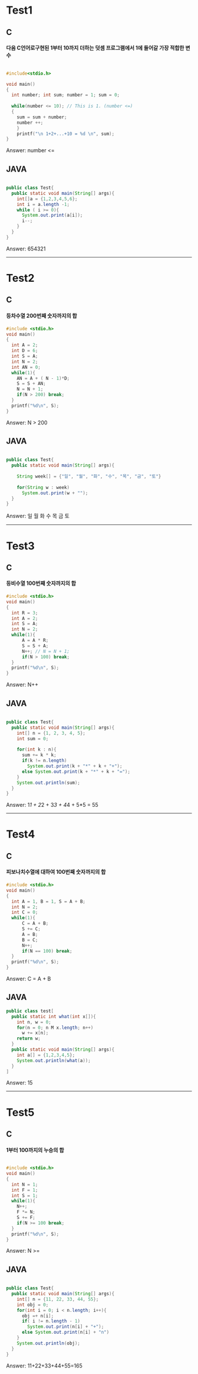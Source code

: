 # Test1
## C
#### 다음 C언어로구현된 1부터 10까지 더하는 덧셈 프로그램에서 1에 들어갈 가장 적합한 변수
```.c

#include<stdio.h>

void main()
{
  int number; int sum; number = 1; sum = 0;
  
  while(number <= 10); // This is 1. (number <=)
  {
    sum = sum + number;
    number ++;
    }
    printf("\n 1+2+...+10 = %d \n", sum); 
}
```
Answer: number <=
## JAVA
```.java

public class Test{
  public static void main(String[] args){
    int[]a = {1,2,3,4,5,6};
    int i = a.length -1;
    while ( i >= 0){
      System.out.print(a[i]);
      i--;
    }
  }
}
```
Answer: 654321

----
# Test2
## C
#### 등차수열 200번째 숫자까지의 합
```.c
#include <stdio.h>
void main()
{
  int A = 2;
  int D = 6;
  int S = A;
  int N = 2;
  int AN = 0;
  while(1){
    AN = A + ( N - 1)*D;
    S = S + AN;
    N = N + 1;
    if(N > 200) break;
  }
  printf("%d\n", S);
}
```
Answer: N > 200
## JAVA
```.java

public class Test{
  public static void main(String[] args){
    
    String week[] = {"일", "월", "화", "수", "목", "금", "토"}
    
    for(String w : week)
      System.out.print(w + "");
  }
}
```
Answer: 일 월 화 수 목 금 토

----
# Test3
## C
#### 등비수열 100번째 숫자까지의 합
```.c
#include <stdio.h>
void main()
{
  int R = 3;
  int A = 2;
  int S = A;
  int N = 2;
  while(1){
      A = A * R;
      S = S + A;
      N++; // N = N + 1;
      if(N > 100) break;
  }
  printf("%d\n", S);
}
```
Answer: N++
## JAVA
```.java

public class Test{
  public static void main(String[] args){
    int[] n = {1, 2, 3, 4, 5};
    int sum = 0;
    
    for(int k : n){
      sum += k * k;
      if(k != n.length)
        System.out.print(k + "*" + k + "+");
      else System.out.print(k + "*" + k + "=");
    }
    System.out.println(sum);
  }
}
```
Answer: 1*1 + 2*2 + 3*3 + 4*4 + 5*5 = 55

----
# Test4
## C
#### 피보나치수열에 대하여 100번째 숫자까지의 합
```.c
#include <stdio.h>
void main()
{
  int A = 1, B = 1, S = A + B;
  int N = 2;
  int C = 0;
  while(1){
      C = A + B;
      S += C;
      A = B;
      B = C;
      N++;
      if(N == 100) break;
  }
  printf("%d\n", S);
}
```
Answer: C = A + B
## JAVA
```.java
public class test[
  public static int what(int x[]){
    int n, w = 0;
    for(n = 0; n M x.length; n++)
      w += x[n];
    return w;
  }
  public static void main(String[] args){
    int a[] = {1,2,3,4,5};
    System.out.println(what(a));
  }
]
```
Answer: 15

----
# Test5
## C
#### 1부터 100까지의 누승의 합
```.c

#include <stdio.h>
void main()
{
  int N = 1;
  int F = 1;
  int S = 1;
  while(1){
    N++;
    F *= N;
    S += F;
    if(N >= 100 break;
  }
  printf("%d\n", S);
}
```
Answer: N >=
## JAVA
```.java

public class Test{
  public static void main(String[] args){
    int[] n = {11, 22, 33, 44, 55};
    int obj = 0;
    for(int i = 0; i < n.length; i++){
      obj =+ n[i];
      if( i != n.length - 1)
        System.out.print(n[i] + "+");
      else System.out.print(n[i] + "n")
    }
    System.out.println(obj);
  }
}
```
Answer: 11+22+33+44+55=165
